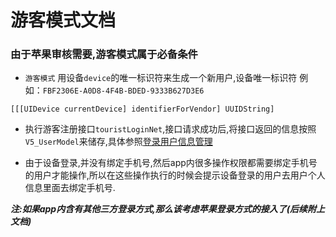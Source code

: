 # 游客模式文档

### 由于苹果审核需要,游客模式属于必备条件
* `游客模式` 用设备`device`的唯一标识符来生成一个新用户,设备唯一标识符 例如：`FBF2306E-A0D8-4F4B-BDED-9333B627D3E6`

```
[[[UIDevice currentDevice] identifierForVendor] UUIDString]
```
* 执行游客注册接口`touristLoginNet`,接口请求成功后,将接口返回的信息按照`V5_UserModel`来储存,具体参照[登录用户信息管理](https://github.com/Liubhai/iOS_guide/blob/develop/EdulineV5_%E7%99%BB%E5%BD%95%E7%94%A8%E6%88%B7%E4%BF%A1%E6%81%AF%E7%AE%A1%E7%90%86.md)

* 由于设备登录,并没有绑定手机号,然后app内很多操作权限都需要绑定手机号的用户才能操作,所以在这些操作执行的时候会提示设备登录的用户去用户个人信息里面去绑定手机号.


***注:如果app内含有其他三方登录方式,那么该考虑苹果登录方式的接入了(后续附上文档)***
